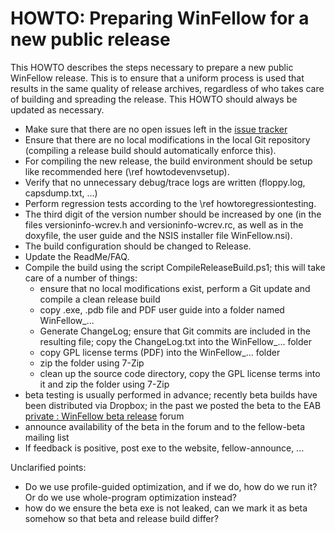HOWTO: Preparing WinFellow for a new public release
===================================================

This HOWTO describes the steps necessary to prepare a new public WinFellow release. This is to ensure that a uniform process is used that results in the same quality of release archives, regardless of who takes care of building and spreading the release. This HOWTO should always be updated as necessary.

* Make sure that there are no open issues left in the [issue tracker](https://github.com/petschau/WinFellow/issues)
* Ensure that there are no local modifications in the local Git repository (compiling a release build should automatically enforce this).
* For compiling the new release, the build environment should be setup like recommended here (\ref howtodevenvsetup).
* Verify that no unnecessary debug/trace logs are written (floppy.log, capsdump.txt, ...)
* Perform regression tests according to the \ref howtoregressiontesting.
* The third digit of the version number should be increased by one (in the files versioninfo-wcrev.h and versioninfo-wcrev.rc, as well as in the doxyfile, the user guide and the NSIS installer file WinFellow.nsi).
* The build configuration should be changed to Release.
* Update the ReadMe/FAQ.
* Compile the build using the script CompileReleaseBuild.ps1; this will take care of a number of things:
  - ensure that no local modifications exist, perform a Git update and compile a clean release build
  - copy .exe, .pdb file and PDF user guide into a folder named WinFellow_...
  - Generate ChangeLog; ensure that Git commits are included in the resulting file; copy the ChangeLog.txt into the WinFellow_... folder
  - copy GPL license terms (PDF) into the WinFellow_... folder
  - zip the folder using 7-Zip
  - clean up the source code directory, copy the GPL license terms into it and zip the folder using 7-Zip
* beta testing is usually performed in advance; recently beta builds have been distributed via Dropbox; in the past we posted the beta to the EAB 
  [private : WinFellow beta release](http://eab.abime.net/forumdisplay.php?f=60) forum
* announce availability of the beta in the forum and to the fellow-beta mailing list
* If feedback is positive, post exe to the website, fellow-announce, ... 
  
Unclarified points:
* Do we use profile-guided optimization, and if we do, how do we run it? Or do we use whole-program optimization instead?
* how do we ensure the beta exe is not leaked, can we mark it as beta somehow so that beta and release build differ?